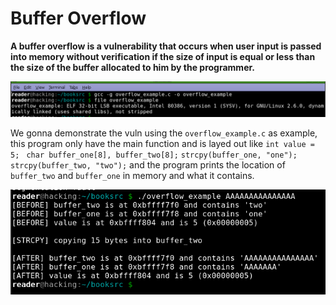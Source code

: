 # Buffer Overflow
**A buffer overflow is a vulnerability that occurs when user input is passed into memory without verification if the size of input is equal or less than the size of the buffer allocated to him by the programmer.**

![t](img/1.png)

We gonna demonstrate the vuln using the `overflow_example.c` as example, this program only have the main function and is layed out like
`int value = 5;
`
`
char buffer_one[8], buffer_two[8];
`
`
strcpy(buffer_one, "one");
`
`
strcpy(buffer_two, "two");
`
and the program prints the location of `buffer_two` and `buffer_one` in memory and what it contains.

![t](img/2.png)


